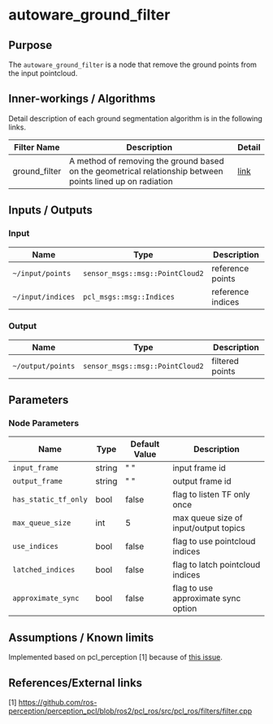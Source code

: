 # autoware_ground_filter

## Purpose

The `autoware_ground_filter` is a node that remove the ground points from the input pointcloud.

## Inner-workings / Algorithms

Detail description of each ground segmentation algorithm is in the following links.

| Filter Name   | Description                                                                                                | Detail                        |
| ------------- | ---------------------------------------------------------------------------------------------------------- | ----------------------------- |
| ground_filter | A method of removing the ground based on the geometrical relationship between points lined up on radiation | [link](docs/ground-filter.md) |

## Inputs / Outputs

### Input

| Name              | Type                            | Description       |
| ----------------- | ------------------------------- | ----------------- |
| `~/input/points`  | `sensor_msgs::msg::PointCloud2` | reference points  |
| `~/input/indices` | `pcl_msgs::msg::Indices`        | reference indices |

### Output

| Name              | Type                            | Description     |
| ----------------- | ------------------------------- | --------------- |
| `~/output/points` | `sensor_msgs::msg::PointCloud2` | filtered points |

## Parameters

### Node Parameters

| Name                 | Type   | Default Value | Description                           |
| -------------------- | ------ | ------------- | ------------------------------------- |
| `input_frame`        | string | " "           | input frame id                        |
| `output_frame`       | string | " "           | output frame id                       |
| `has_static_tf_only` | bool   | false         | flag to listen TF only once           |
| `max_queue_size`     | int    | 5             | max queue size of input/output topics |
| `use_indices`        | bool   | false         | flag to use pointcloud indices        |
| `latched_indices`    | bool   | false         | flag to latch pointcloud indices      |
| `approximate_sync`   | bool   | false         | flag to use approximate sync option   |

## Assumptions / Known limits

Implemented based on pcl_perception [1] because of [this issue](https://github.com/ros-perception/perception_pcl/issues/9).

## References/External links

[1] <https://github.com/ros-perception/perception_pcl/blob/ros2/pcl_ros/src/pcl_ros/filters/filter.cpp>
